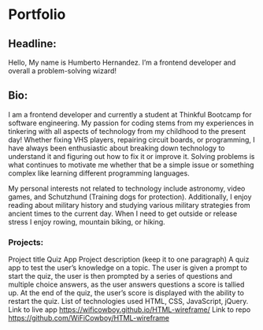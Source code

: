 # Portfolio
## Headline:
Hello, My name is Humberto Hernandez. I’m a frontend developer and overall a problem-solving wizard!

## Bio:
I am a frontend developer and currently a student at Thinkful Bootcamp for software engineering. My passion for coding stems from my experiences in tinkering with all aspects of technology from my childhood to the present day! Whether fixing VHS players, repairing circuit boards, or programming, I have always been enthusiastic about breaking down technology to understand it and figuring out how to fix it or improve it. Solving problems is what continues to motivate me whether that be a simple issue or something complex like learning different programming languages.

My personal interests not related to technology include astronomy, video games, and Schutzhund (Training dogs for protection). Additionally, I enjoy reading about military history and studying various military strategies from ancient times to the current day. 
When I need to get outside or release stress I enjoy rowing, mountain biking, or hiking.

### Projects:
Project title
Quiz App
Project description (keep it to one paragraph)
A quiz app to test the user’s knowledge on a topic. The user is given a prompt to start the quiz, the user is then prompted by a series of questions and multiple choice answers, as the user answers questions a score is tallied up. At the end of the quiz, the user’s score is displayed with the ability to restart the quiz.
List of technologies used
HTML, CSS, JavaScript, jQuery.
Link to live app
https://wificowboy.github.io/HTML-wireframe/
Link to repo
https://github.com/WiFiCowboy/HTML-wireframe


